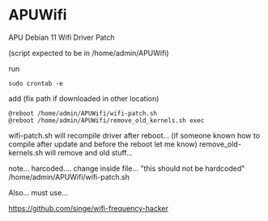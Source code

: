 # APUWifi
APU Debian 11 Wifi Driver Patch

(script expected to be in /home/admin/APUWifi)

run

```
sudo crontab -e
```

add (fix path if downloaded in other location)

```
@reboot /home/admin/APUWifi/wifi-patch.sh
@reboot /home/admin/APUWifi/remove_old_kernels.sh exec
```

wifi-patch.sh will recompile driver after reboot... (if someone known how to compile after update and before the reboot let me know)
remove_old-kernels.sh will remove and old stuff...

note... harcoded.... change inside file... "this should not be hardcoded" /home/admin/APUWifi/wifi-patch.sh

Also... must use...

https://github.com/singe/wifi-frequency-hacker
